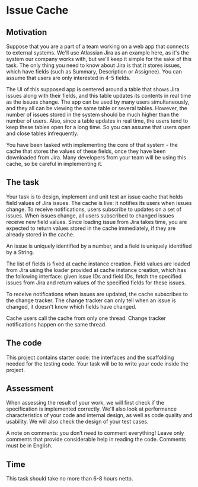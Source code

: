 # Issue Cache 
## Motivation
Suppose that you are a part of a team working on a web app that connects to external systems. We'll use Atlassian Jira as an example here, as it's the system our company works with, but we'll keep it simple for the sake of this task. The only thing you need to know about Jira is that it stores issues, which have fields (such as Summary, Description or Assignee). You can assume that users are only interested in 4-5 fields.

The UI of this supposed app is centered around a table that shows Jira issues along with their fields, and this table updates its contents in real time as the issues change. The app can be used by many users simultaneously, and they all can be viewing the same table or several tables. However, the number of issues stored in the system should be much higher than the number of users. Also, since a table updates in real time, the users tend to keep these tables open for a long time. So you can assume that users open and close tables infrequently.

 You have been tasked with implementing the core of that system - the cache that stores the values of these fields, once they have been downloaded from Jira. Many developers from your team will be using this cache, so be careful in implementing it.

## The task
Your task is to design, implement and unit test an issue cache that holds field values of Jira issues.
The cache is live: it notifies its users when issues change.
To receive notifications, users subscribe to updates on a set of issues.
When issues change, all users subscribed to changed issues receive new field values.
Since loading issue from Jira takes time, you are expected to return values stored in the cache immediately, if they are already stored in the cache.

An issue is uniquely identified by a number, and a field is uniquely identified by a String.

The list of fields is fixed at cache instance creation.
Field values are loaded from Jira using the loader provided at cache instance creation,
which has the following interface: given issue IDs and field IDs,
fetch the specified issues from Jira and return values of the specified fields for these issues.

To receive notifications when issues are updated, the cache subscribes to the change tracker.
The change tracker can only tell when an issue is changed, it doesn't know which fields have changed.

Cache users call the cache from only one thread.
Change tracker notifications happen on the same thread.

## The code
This project contains starter code: the interfaces and the scaffolding needed for the testing code.
Your task will be to write your code inside the project.

## Assessment
When assessing the result of your work, we will first check if the specification is implemented correctly. We'll also look at performance characteristics of your code and internal design, as well as code quality and usability. We will also check the design of your test cases.

A note on comments: you don’t need to comment everything! Leave only comments that provide considerable help in reading the code. Comments must be in English.

## Time
This task should take no more than 6-8 hours netto.
